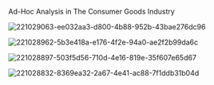Ad-Hoc Analysis in The Consumer Goods Industry

![221029063-ee032aa3-d800-4b88-952b-43bae276dc96](https://github.com/Amitkarni02/Ad_Hoc_Analysis-using-MYSQL-and-Power-BI/assets/149171781/978c06e6-2164-4041-881d-0c5ada95334e)

![221028962-5b3e418a-e176-4f2e-94a0-ae2f2b99da6c](https://github.com/Amitkarni02/Ad_Hoc_Analysis-using-MYSQL-and-Power-BI/assets/149171781/b1119c02-4f31-4037-8689-6b4caa279aa8)

![221028897-503f5d56-710d-4e16-819e-35f607e65d67](https://github.com/Amitkarni02/Ad_Hoc_Analysis-using-MYSQL-and-Power-BI/assets/149171781/f31f1167-7fcb-4587-b459-1f24e34247ed)


![221028832-8369ea32-2a67-4e41-ac88-7f1ddb31b04d](https://github.com/Amitkarni02/Ad_Hoc_Analysis-using-MYSQL-and-Power-BI/assets/149171781/82e38df8-997b-45a0-a8b5-f1acf6413245)






